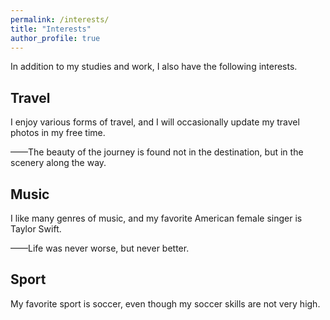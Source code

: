 ```yaml
---
permalink: /interests/
title: "Interests"
author_profile: true
---
```





In addition to my studies and work, I also have the following interests.

<h2>Travel</h2>
I enjoy various forms of travel, and I will occasionally update my travel photos in my free time.

——The beauty of the journey is found not in the destination, but in the scenery along the way.

<h2>Music</h2>
I like many genres of music, and my favorite American female singer is Taylor Swift.

——Life was never worse, but never better.

<h2>Sport</h2>
My favorite sport is soccer, even though my soccer skills are not very high.
